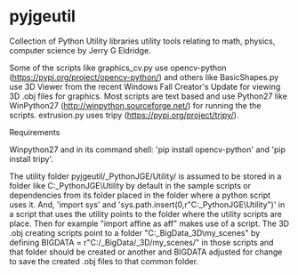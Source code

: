 # pyjgeutil
Collection of Python Utility libraries utility tools relating to math, physics, computer science by Jerry G Eldridge.

Some of the scripts like graphics_cv.py use opencv-python (https://pypi.org/project/opencv-python/) and others
like BasicShapes.py use 3D Viewer from the recent Windows Fall Creator's Update for viewing 3D .obj files for graphics.
Most scripts are text based and use Python27 like WinPython27 (http://winpython.sourceforge.net/) for running the
the scripts. extrusion.py uses tripy (https://pypi.org/project/tripy/).

Requirements

Winpython27 and in its command shell: 'pip install opencv-python' and 'pip install tripy'.

The utility folder pyjgeutil/_PythonJGE/Utility/ is assumed to be stored in a folder
like C:\_PythonJGE\Utility by default in the sample scripts or dependencies from its
folder placed in the folder where a python script uses it. And,
'import sys' and  'sys.path.insert(0,r"C:\_PythonJGE\Utility")' in a script that
uses the utility points to the folder where the utility scripts are place. Then for
example "import affine as aff" makes use of a script. The 3D .obj creating scripts
point to a folder "C:\_BigData\_3D\my_scenes" by defining
BIGDATA = r"C:/_BigData/_3D/my_scenes/" in those scripts and that folder should be
created or another and BIGDATA adjusted for change to save the created .obj files to
that common folder.
